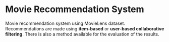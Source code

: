 # Movie Recommendation System
Movie recommendation system using MovieLens dataset.
<br />
Recommendations are made using **item-based** or **user-based collaborative filtering**.
There is also a method available for the evaluation of the results.

